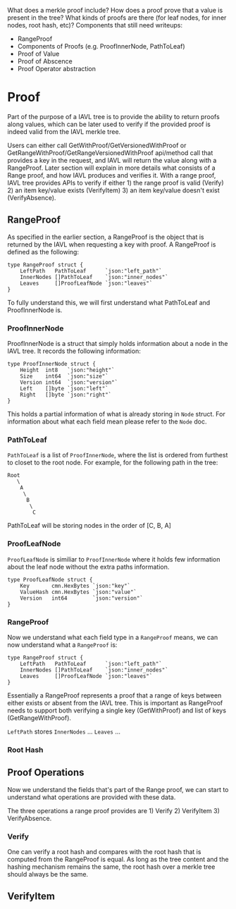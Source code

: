 What does a merkle proof include?
How does a proof prove that a value is present in the tree?
What kinds of proofs are there (for leaf nodes, for inner nodes, root hash, etc)?
Components that still need writeups:

- RangeProof
- Components of Proofs (e.g. ProofInnerNode, PathToLeaf)
- Proof of Value
- Proof of Abscence
- Proof Operator abstraction


# Proof

Part of the purpose of a IAVL tree is to provide the ability to return proofs along values, which can
be later used to verify if the provided proof is indeed valid from the IAVL merkle tree.

Users can either call GetWithProof/GetVersionedWithProof or GetRangeWithProof/GetRangeVersionedWithProof 
api/method call that provides a key in the request, and IAVL will return the value along with a RangeProof.
Later section will explain in more details what consists of a Range proof, and how IAVL produces and verifies it.
With a range proof, IAVL tree provides APIs to verify if either 1) the range proof is valid (Verify) 2) an item key/value exists (VerifyItem)
3) an item key/value doesn't exist (VerifyAbsence).

## RangeProof

As specified in the earlier section, a RangeProof is the object that is returned by the IAVL when requesting a key with proof.
A RangeProof is defined as the following:

```golang
type RangeProof struct {
	LeftPath   PathToLeaf      `json:"left_path"`
	InnerNodes []PathToLeaf    `json:"inner_nodes"`
	Leaves     []ProofLeafNode `json:"leaves"`
}
```

To fully understand this, we will first understand what PathToLeaf and ProofInnerNode is.

### ProofInnerNode

ProofInnerNode is a struct that simply holds information about a node in the IAVL tree.
It records the following information:

```golang
type ProofInnerNode struct {
	Height  int8   `json:"height"`
	Size    int64  `json:"size"`
	Version int64  `json:"version"`
	Left    []byte `json:"left"`
	Right   []byte `json:"right"`
}
```

This holds a partial information of what is already storing in `Node` struct. For information about what each field mean
please refer to the `Node` doc.

### PathToLeaf

`PathToLeaf` is a list of `ProofInnerNode`, where the list is ordered from
furthest to closet to the root node. 
For example, for the following path in the tree:

    Root
       \
        A
         \
          B
           \
            C
           
PathToLeaf will be storing nodes in the order of [C, B, A]

### ProofLeafNode

`ProofLeafNode` is similiar to `ProofInnerNode` where it holds few information about 
the leaf node without the extra paths information.

```golang
type ProofLeafNode struct {
	Key       cmn.HexBytes `json:"key"`
	ValueHash cmn.HexBytes `json:"value"`
	Version   int64        `json:"version"`
}
```

### RangeProof

Now we understand what each field type in a `RangeProof` means, we can now understand what a `RangeProof` is:

```golang
type RangeProof struct {
	LeftPath   PathToLeaf      `json:"left_path"`
	InnerNodes []PathToLeaf    `json:"inner_nodes"`
	Leaves     []ProofLeafNode `json:"leaves"`
}
```

Essentially a RangeProof represents a proof that a range of keys between either exists or absent
from the IAVL tree. This is important as RangeProof needs to support both verifying a single key (GetWithProof) and
list of keys (GetRangeWithProof).

`LeftPath` stores 
`InnerNodes` ...
`Leaves` ...

### Root Hash



## Proof Operations

Now we understand the fields that's part of the Range proof, we can start to understand what operations
are provided with these data.

The three operations a range proof provides are 1) Verify 2) VerifyItem 3) VerifyAbsence.

### Verify

One can verify a root hash and compares with the root hash that is computed from the RangeProof is equal.
As long as the tree content and the hashing mechanism remains the same, the root hash over a merkle tree should always be the same.
  
## VerifyItem

